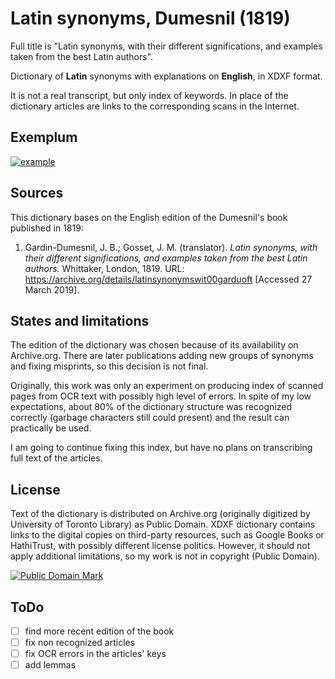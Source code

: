 # Latin synonyms, Dumesnil (1819)

Full title is "Latin synonyms, with their different significations, and examples taken from the best Latin authors".

Dictionary of **Latin** synonyms with explanations on **English**, in XDXF format.

It is not a real transcript, but only index of keywords. In place of the dictionary articles are links to the corresponding scans in the Internet.

## Exemplum

[![example](https://user-images.githubusercontent.com/13879891/55071697-5d2e1e80-509a-11e9-84e8-49be0e6ab5e7.png)](https://user-images.githubusercontent.com/13879891/55071675-51425c80-509a-11e9-8542-70a6829c5ff5.png)


## Sources

This dictionary bases on the English edition of the Dumesnil's book published in 1819:
    
1. Gardin-Dumesnil, J. B.; Gosset, J. M. (translator). _Latin synonyms, with their different significations, and examples taken from the best Latin authors._ Whittaker, London, 1819. URL: <https://archive.org/details/latinsynonymswit00garduoft> \[Accessed 27 March 2019\].


## States and limitations

The edition of the dictionary was chosen because of its availability on Archive.org. There are later publications adding new groups of synonyms and fixing misprints, so this decision is not final.

Originally, this work was only an experiment on producing index of scanned pages from OCR text with possibly high level of errors. In spite of my low expectations, about 80% of the dictionary structure was recognized correctly (garbage characters still could present) and the result can practically be used.

I am going to continue fixing this index, but have no plans on transcribing full text of the articles.


## License

Text of the dictionary is distributed on Archive.org (originally digitized by University of Toronto Library) as Public Domain. XDXF dictionary contains links to the digital copies on third-party resources, such as Google Books or HathiTrust, with possibly different license politics. However, it should not apply additional limitations, so my work is not in copyright (Public Domain).

<a rel="license" href="http://creativecommons.org/publicdomain/mark/1.0/">
<img src="https://licensebuttons.net/p/mark/1.0/88x31.png"
     style="border-style: none;" alt="Public Domain Mark" />
</a>


## ToDo

* [ ] find more recent edition of the book
* [ ] fix non recognized articles
* [ ] fix OCR errors in the articles' keys
* [ ] add lemmas
